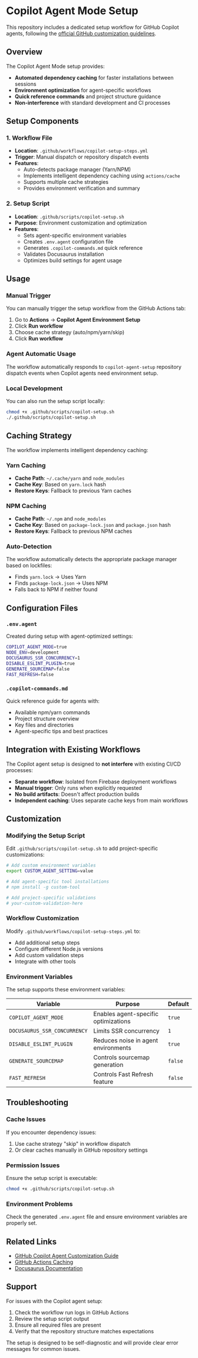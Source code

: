# Copilot Agent Mode Setup

This repository includes a dedicated setup workflow for GitHub Copilot agents, following the [official GitHub customization guidelines](https://docs.github.com/en/copilot/how-tos/use-copilot-agents/coding-agent/customize-the-agent-environment).

## Overview

The Copilot Agent Mode setup provides:
- **Automated dependency caching** for faster installations between sessions
- **Environment optimization** for agent-specific workflows
- **Quick reference commands** and project structure guidance
- **Non-interference** with standard development and CI processes

## Setup Components

### 1. Workflow File
- **Location**: `.github/workflows/copilot-setup-steps.yml`
- **Trigger**: Manual dispatch or repository dispatch events
- **Features**:
  - Auto-detects package manager (Yarn/NPM)
  - Implements intelligent dependency caching using `actions/cache`
  - Supports multiple cache strategies
  - Provides environment verification and summary

### 2. Setup Script
- **Location**: `.github/scripts/copilot-setup.sh`
- **Purpose**: Environment customization and optimization
- **Features**:
  - Sets agent-specific environment variables
  - Creates `.env.agent` configuration file
  - Generates `.copilot-commands.md` quick reference
  - Validates Docusaurus installation
  - Optimizes build settings for agent usage

## Usage

### Manual Trigger
You can manually trigger the setup workflow from the GitHub Actions tab:

1. Go to **Actions** → **Copilot Agent Environment Setup**
2. Click **Run workflow**
3. Choose cache strategy (auto/npm/yarn/skip)
4. Click **Run workflow**

### Agent Automatic Usage
The workflow automatically responds to `copilot-agent-setup` repository dispatch events when Copilot agents need environment setup.

### Local Development
You can also run the setup script locally:

```bash
chmod +x .github/scripts/copilot-setup.sh
./.github/scripts/copilot-setup.sh
```

## Caching Strategy

The workflow implements intelligent dependency caching:

### Yarn Caching
- **Cache Path**: `~/.cache/yarn` and `node_modules`
- **Cache Key**: Based on `yarn.lock` hash
- **Restore Keys**: Fallback to previous Yarn caches

### NPM Caching
- **Cache Path**: `~/.npm` and `node_modules`
- **Cache Key**: Based on `package-lock.json` and `package.json` hash
- **Restore Keys**: Fallback to previous NPM caches

### Auto-Detection
The workflow automatically detects the appropriate package manager based on lockfiles:
- Finds `yarn.lock` → Uses Yarn
- Finds `package-lock.json` → Uses NPM
- Falls back to NPM if neither found

## Configuration Files

### `.env.agent`
Created during setup with agent-optimized settings:
```bash
COPILOT_AGENT_MODE=true
NODE_ENV=development
DOCUSAURUS_SSR_CONCURRENCY=1
DISABLE_ESLINT_PLUGIN=true
GENERATE_SOURCEMAP=false
FAST_REFRESH=false
```

### `.copilot-commands.md`
Quick reference guide for agents with:
- Available npm/yarn commands
- Project structure overview
- Key files and directories
- Agent-specific tips and best practices

## Integration with Existing Workflows

The Copilot agent setup is designed to **not interfere** with existing CI/CD processes:

- **Separate workflow**: Isolated from Firebase deployment workflows
- **Manual trigger**: Only runs when explicitly requested
- **No build artifacts**: Doesn't affect production builds
- **Independent caching**: Uses separate cache keys from main workflows

## Customization

### Modifying the Setup Script
Edit `.github/scripts/copilot-setup.sh` to add project-specific customizations:

```bash
# Add custom environment variables
export CUSTOM_AGENT_SETTING=value

# Add agent-specific tool installations
# npm install -g custom-tool

# Add project-specific validations
# your-custom-validation-here
```

### Workflow Customization
Modify `.github/workflows/copilot-setup-steps.yml` to:
- Add additional setup steps
- Configure different Node.js versions
- Add custom validation steps
- Integrate with other tools

### Environment Variables
The setup supports these environment variables:

| Variable | Purpose | Default |
|----------|---------|---------|
| `COPILOT_AGENT_MODE` | Enables agent-specific optimizations | `true` |
| `DOCUSAURUS_SSR_CONCURRENCY` | Limits SSR concurrency | `1` |
| `DISABLE_ESLINT_PLUGIN` | Reduces noise in agent environments | `true` |
| `GENERATE_SOURCEMAP` | Controls sourcemap generation | `false` |
| `FAST_REFRESH` | Controls Fast Refresh feature | `false` |

## Troubleshooting

### Cache Issues
If you encounter dependency issues:
1. Use cache strategy "skip" in workflow dispatch
2. Or clear caches manually in GitHub repository settings

### Permission Issues
Ensure the setup script is executable:
```bash
chmod +x .github/scripts/copilot-setup.sh
```

### Environment Problems
Check the generated `.env.agent` file and ensure environment variables are properly set.

## Related Links

- [GitHub Copilot Agent Customization Guide](https://docs.github.com/en/copilot/how-tos/use-copilot-agents/coding-agent/customize-the-agent-environment)
- [GitHub Actions Caching](https://docs.github.com/en/actions/using-workflows/caching-dependencies-to-speed-up-workflows)
- [Docusaurus Documentation](https://docusaurus.io/docs)

## Support

For issues with the Copilot agent setup:
1. Check the workflow run logs in GitHub Actions
2. Review the setup script output
3. Ensure all required files are present
4. Verify that the repository structure matches expectations

The setup is designed to be self-diagnostic and will provide clear error messages for common issues.